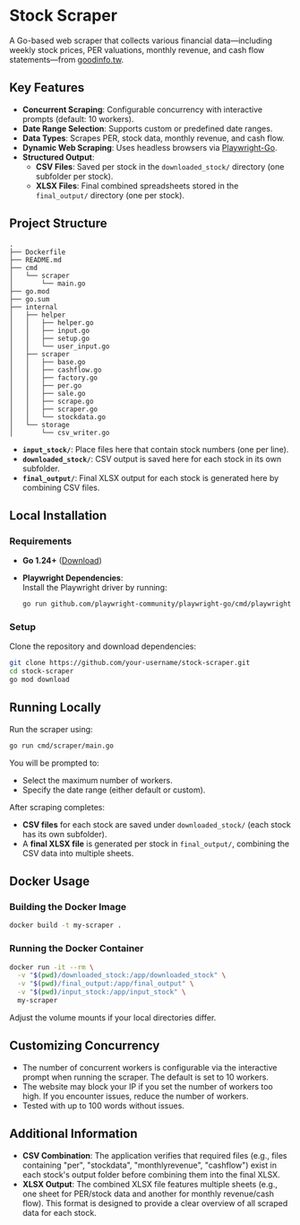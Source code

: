 # Stock Scraper

A Go-based web scraper that collects various financial data—including weekly stock prices, PER valuations, monthly revenue, and cash flow statements—from [goodinfo.tw](https://goodinfo.tw).

## Key Features

- **Concurrent Scraping**: Configurable concurrency with interactive prompts (default: 10 workers).
- **Date Range Selection**: Supports custom or predefined date ranges.
- **Data Types**: Scrapes PER, stock data, monthly revenue, and cash flow.
- **Dynamic Web Scraping**: Uses headless browsers via [Playwright-Go](https://github.com/playwright-community/playwright-go).
- **Structured Output**:  
  - **CSV Files**: Saved per stock in the `downloaded_stock/` directory (one subfolder per stock).  
  - **XLSX Files**: Final combined spreadsheets stored in the `final_output/` directory (one per stock).

## Project Structure

```
.
├── Dockerfile
├── README.md
├── cmd
│   └── scraper
│       └── main.go
├── go.mod
├── go.sum
├── internal
│   ├── helper
│   │   ├── helper.go
│   │   ├── input.go
│   │   ├── setup.go
│   │   └── user_input.go
│   ├── scraper
│   │   ├── base.go
│   │   ├── cashflow.go
│   │   ├── factory.go
│   │   ├── per.go
│   │   ├── sale.go
│   │   ├── scrape.go
│   │   ├── scraper.go
│   │   └── stockdata.go
│   └── storage
│       └── csv_writer.go
```

- **`input_stock/`**: Place files here that contain stock numbers (one per line).
- **`downloaded_stock/`**: CSV output is saved here for each stock in its own subfolder.
- **`final_output/`**: Final XLSX output for each stock is generated here by combining CSV files.

## Local Installation

### Requirements

- **Go 1.24+** ([Download](https://go.dev/))
- **Playwright Dependencies**:  
  Install the Playwright driver by running:
  
  ```bash
  go run github.com/playwright-community/playwright-go/cmd/playwright install
  ```

### Setup

Clone the repository and download dependencies:

```bash
git clone https://github.com/your-username/stock-scraper.git
cd stock-scraper
go mod download
```

## Running Locally

Run the scraper using:

```bash
go run cmd/scraper/main.go
```

You will be prompted to:
- Select the maximum number of workers.
- Specify the date range (either default or custom).

After scraping completes:
- **CSV files** for each stock are saved under `downloaded_stock/` (each stock has its own subfolder).
- A **final XLSX file** is generated per stock in `final_output/`, combining the CSV data into multiple sheets.

## Docker Usage

### Building the Docker Image

```bash
docker build -t my-scraper .
```

### Running the Docker Container

```bash
docker run -it --rm \
  -v "$(pwd)/downloaded_stock:/app/downloaded_stock" \
  -v "$(pwd)/final_output:/app/final_output" \
  -v "$(pwd)/input_stock:/app/input_stock" \
  my-scraper
```

Adjust the volume mounts if your local directories differ.

## Customizing Concurrency

- The number of concurrent workers is configurable via the interactive prompt when running the scraper. The default is set to 10 workers.
- The website may block your IP if you set the number of workers too high. If you encounter issues, reduce the number of workers.
- Tested with up to 100 words without issues.

## Additional Information

- **CSV Combination**: The application verifies that required files (e.g., files containing "per", "stockdata", "monthlyrevenue", "cashflow") exist in each stock's output folder before combining them into the final XLSX.
- **XLSX Output**: The combined XLSX file features multiple sheets (e.g., one sheet for PER/stock data and another for monthly revenue/cash flow). This format is designed to provide a clear overview of all scraped data for each stock.
